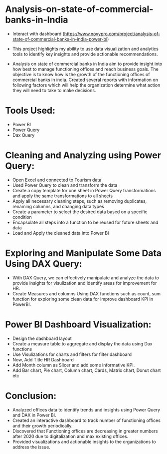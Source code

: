 # Analysis-on-state-of-commercial-banks-in-India
- Interact with dashboard (https://www.novypro.com/project/analysis-of-state-of-commercial-banks-in-india-power-bi)
- This project highlights my ability to use data visualization and analytics tools to identify key insights and provide actionable recommendations.

- Analysis on state of commercial banks in India aim to provide insight into how best to manage functioning offices and reach business goals. The objective is to know how is the growth of the functioning offices of commercial banks in india. Created several reports with information on following factors which will help the organization determine what action they will need to take to make decisions.

# Tools Used:
- Power BI
- Power Query
- Dax Query

# Cleaning and Analyzing using Power Query:
- Open Excel and connected to Tourism data
- Used Power Query to clean and transform the data
- Create a copy template for one sheet in Power Query transformations and apply the same transformations to all sheets
- Apply all necessary cleaning steps, such as removing duplicates, renaming columns, and changing data types
- Create a parameter to select the desired data based on a specific condition
- Encapsulate all steps into a function to be reused for future sheets and data
- Load and Apply the cleaned data into Power BI


# Exploring and Manipulate Some Data Using DAX Query:
- With DAX Query, we can effectively manipulate and analyze the data to provide insights for visulization and identify areas for improvement for HR.
- Create Measures and columns Using DAX functions such as count, sum function for exploring some clean data for improve dashboard KPI in PowerBI.

# Power BI Dashboard Visualization:
- Design the dashboard layout
- Create a measure table to aggregate and display the data using Dax functions
- Use Visulizations for charts and filters for filter dashboard
- Now, Add Title HR Dashboard
- Add Month column as Slicer and add some informative KPI.
- Add Bar chart, Pie chart, Column chart, Cards, Matrix chart, Donut chart etc

# Conclusion:
-	Analyzed offices data to identify trends and insights using Power Query and DAX in Power BI.
-	Created an interactive dashboard to track number of functioning offices and their growth periodically.
-	Discovered that Functioning offices are decreasing in greater numbers after 2020 due to digitalization and max existing offices.
-	Provided visualizations and actionable insights to the organizations to address the issue.
